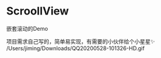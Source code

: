 # ScroollView
嵌套滚动的Demo

项目需求自己写的，简单易实现，有需要的小伙伴给个小星星✨
/Users/jiming/Downloads/QQ20200528-101326-HD.gif
